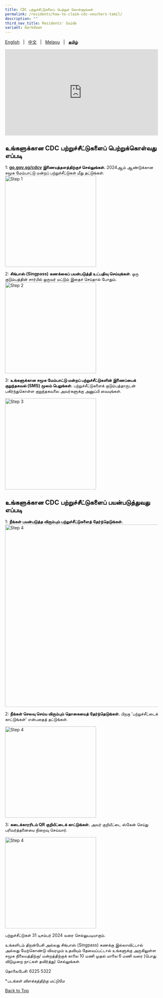 ```yaml
---
title: CDC பற்றுச்சீட்டுகளைப் பெற்றுக் கொள்ளுங்கள்
permalink: /residents/how-to-claim-cdc-vouchers-tamil/
description: ""
third_nav_title: Residents' Guide
variant: markdown
---
```

<span id="cdcv_page_top"></span>
[English](/residents/how-to-claim-cdc-vouchers) &nbsp;&nbsp;|&nbsp;&nbsp; [中文](/residents/how-to-claim-cdc-vouchers-chinese)  &nbsp;&nbsp;|&nbsp;&nbsp; [Melayu](/residents/how-to-claim-cdc-vouchers-malay) &nbsp;&nbsp;|&nbsp;&nbsp; **[தமிழ்](/residents/how-to-claim-cdc-vouchers-tamil)**

<style>
	h1 {
	white-space:normal !important;
	hyphens: auto !important;
	overflow-x: auto !important;
	overflow-y: hidden !important;
}
	
a.bp-button {
	height: 6em !important;
	white-space:pre-line !important;
}
	
 .youtubecontainer {
    position: relative;
    width: 100%;
    height: 0;
    padding-bottom: 56.25%;
}
.youtubevideo {
    position: absolute;
    top: 0;
    left: 0;
    width: 100%;
    height: 100%;
}
</style>

<div class="youtubecontainer">
<iframe class="youtubevideo" src="https://www.youtube.com/embed/8f_qVklp8Oo?si=lQKDwljwXUpR2VKy" title="YouTube video player" frameborder="0" allow="accelerometer; autoplay; clipboard-write; encrypted-media; gyroscope; picture-in-picture" allowfullscreen=""></iframe>
</div>

## உங்களுக்கான CDC பற்றுச்சீட்டுகளைப் பெற்றுக்கொள்வது எப்படி


1: <strong>[go.gov.sg/cdcv](https://go.gov.sg/cdcv) இணையத்தளத்திற்குச் செல்லுங்கள்.</strong>
2024ஆம் ஆண்டுக்கான சமூக மேம்பாட்டு மன்றப் பற்றுச்சீட்டுகள் மீது தட்டுங்கள்.
<img src="/images/2024%20Phone%20Screens/Tam_Campaign_Page.png" alt="Step 1" style="width:300px !important;">

2: <strong>சிங்பாஸ் (Singpass) கணக்கைப் பயன்படுத்தி உட்பதிவு செய்யுங்கள். </strong> ஒரு குடும்பத்தின் சார்பில் ஒருவர் மட்டும் இதைச் செய்தால் போதும்.  
<img src="/images/2024%20Phone%20Screens/Tam_Singpass_Claim_Page.png" alt="Step 2" style="width:300px !important;">


3: **உங்களுக்கான சமூக மேம்பாட்டு மன்றப் பற்றுச்சீட்டுகளின் இணைப்பைக் குறுந்தகவல் (SMS) மூலம் பெறுங்கள்.** பற்றுச்சீட்டுகளைக் குடும்பத்தாருடன் பகிர்ந்துகொள்ள குறுந்தகவலை அவர்களுக்கு அனுப்பி வையுங்கள். 

<img src="/images/2024%20Phone%20Screens/Tam_SMS_Page.png" alt="Step 3" style="width:300px !important;">

## உங்களுக்கான CDC பற்றுச்சீட்டுகளைப் பயன்படுத்துவது எப்படி

1: **நீங்கள் பயன்படுத்த விரும்பும் பற்றுச்சீட்டுகளைத் தேர்ந்தெடுங்கள்.**<img src="/images/2024%20Phone%20Screens/Tam_Select_Correct_Voucher.png" alt="Step 4" style="width:600px !important;"> 


2: **நீங்கள் செலவு செய்ய விரும்பும் தொகையைத் தேர்ந்தெடுங்கள்.** பிறகு 'பற்றுச்சீட்டைக் காட்டுங்கள்' என்பதைத் தட்டுங்கள். 

<img src="/images/2024%20Phone%20Screens/Tam_Select_Voucher_Both.png" alt="Step 4" style="width:300px !important;">

3: **கடைக்காரரிடம் QR குறியீட்டைக் காட்டுங்கள்.** அவர் குறியீட்டை ஸ்கேன் செய்து பரிவர்த்தனையை நிறைவு செய்வார்.

<img src="/images/2024%20Phone%20Screens/Tam_Show_Both_QR.png" alt="Step 4" style="width:300px !important;">


பற்றுச்சீட்டுகள் 31 டிசம்பர் 2024 வரை செல்லுபடியாகும்.

உங்களிடம் திறன்பேசி அல்லது சிங்பாஸ் (Singpass) கணக்கு இல்லாவிட்டால் அல்லது மேற்கொண்டு விவரமும் உதவியும் தேவைப்பட்டால் உங்களுக்கு அருகிலுள்ள சமூக நிலையத்திற்கு/ மன்றத்திற்குக் காலை 10 மணி முதல் மாலை 6 மணி வரை (பொது விடுமுறை நாட்கள் தவிர்த்து) செல்லுங்கள்.

தொலைபேசி: 6225 5322

*<i>படங்கள் விளக்கத்திற்கு மட்டுமே</i>

[Back to Top](#cdcv_page_top)